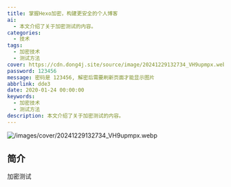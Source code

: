```yaml
---
title: 掌握Hexo加密，构建更安全的个人博客
ai:
  - 本文介绍了关于加密测试的内容。
categories:
  - 技术
tags:
  - 加密技术
  - 测试方法
cover: https://cdn.dong4j.site/source/image/20241229132734_VH9upmpx.webp
password: 123456
message: 密码是 123456, 解密后需要刷新页面才能显示图片
abbrlink: dde3
date: 2020-01-24 00:00:00
keywords:
  - 加密技术
  - 测试方法
description: 本文介绍了关于加密测试的内容。
---
```


![/images/cover/20241229132734_VH9upmpx.webp](https://cdn.dong4j.site/source/image/20241229132734_VH9upmpx.webp)

## 简介

加密测试
